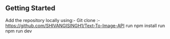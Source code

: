 

## Getting Started

Add the repository locally using:- 
Git clone :- https://github.com/SHIVANGISINGH1/Text-To-Image-API
run npm install 
run npm run dev 


